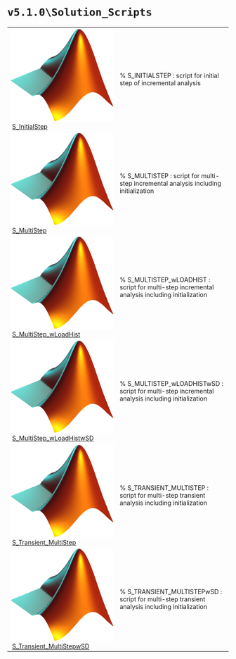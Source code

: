 <!-- <!DOCTYPE html> -->
<!-- <html lang="en"> -->
<!-- <body> -->
<!-- <a name="_top"></a>
<table width="100%"><tr><td align="left"><a href="../../index.md"><img alt="<" border="0" src="../../left.png">&nbsp;Master index</a></td>
<td align="right"><a href="index.md">Index for `v5.1.0\Solution_Scripts`&nbsp;<img alt=">" border="0" src="../../right.png"></a></td></tr></table> -->

# `v5.1.0\Solution_Scripts`

<table>
<tr><td><img src="../../matlab_logo.png" alt="icon name" class="icon">&nbsp;<a href="S_InitialStep">S_InitialStep</a></td><td>% S_INITIALSTEP : script for initial step of incremental analysis </td></tr><tr><td><img src="../../matlab_logo.png" alt="icon name" class="icon">&nbsp;<a href="S_MultiStep">S_MultiStep</a></td><td>% S_MULTISTEP : script for multi-step incremental analysis including initialization </td></tr><tr><td><img src="../../matlab_logo.png" alt="icon name" class="icon">&nbsp;<a href="S_MultiStep_wLoadHist">S_MultiStep_wLoadHist</a></td><td>% S_MULTISTEP_wLOADHIST : script for multi-step incremental analysis including initialization </td></tr><tr><td><img src="../../matlab_logo.png" alt="icon name" class="icon">&nbsp;<a href="S_MultiStep_wLoadHistwSD">S_MultiStep_wLoadHistwSD</a></td><td>% S_MULTISTEP_wLOADHISTwSD : script for multi-step incremental analysis including initialization </td></tr><tr><td><img src="../../matlab_logo.png" alt="icon name" class="icon">&nbsp;<a href="S_Transient_MultiStep">S_Transient_MultiStep</a></td><td>% S_TRANSIENT_MULTISTEP : script for multi-step transient analysis including initialization </td></tr><tr><td><img src="../../matlab_logo.png" alt="icon name" class="icon">&nbsp;<a href="S_Transient_MultiStepwSD">S_Transient_MultiStepwSD</a></td><td>% S_TRANSIENT_MULTISTEPwSD : script for multi-step transient analysis including initialization </td></tr></table>




<!-- <hr><address>Generated on Sat 25-Jul-2020 23:38:00 by <strong><a href="http://www.artefact.tk/software/matlab/m2html/" title="Matlab Documentation in HTML">m2html</a></strong> &copy; 2005</address> -->
<!-- </body> -->
<!-- </html> -->